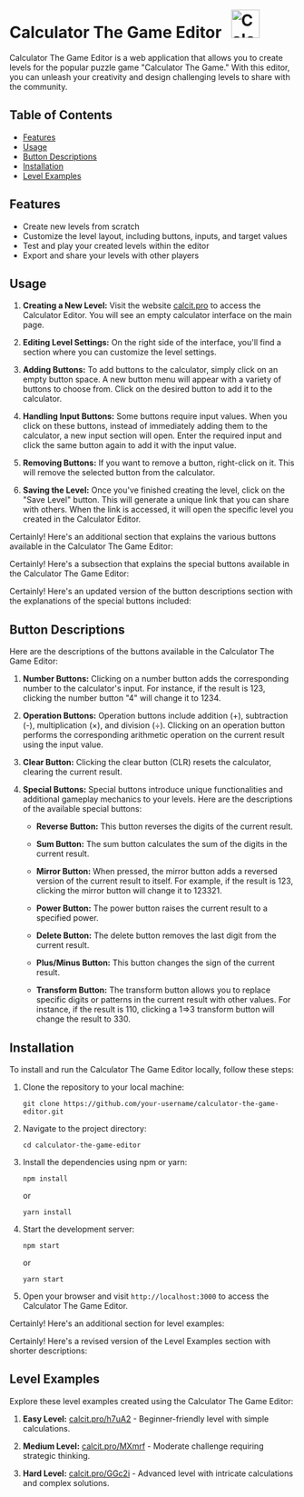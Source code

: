 # Calculator The Game Editor <img src="https://play-lh.googleusercontent.com/pMnvB-u74E-yX0IzEJG5O546vIRmZDUV5ZZVHG_Xwv3f_Gb-XaYQCU1yEi-yqU7K2Gw=w240-h480-rw" alt="Calculator The Game Editor" style="width: 50px; height: 50px; margin-bottom: -15px; margin-left: 10px">

Calculator The Game Editor is a web application that allows you to create levels for the popular puzzle game "Calculator The Game." With this editor, you can unleash your creativity and design challenging levels to share with the community.

## Table of Contents

- [Features](#features)
- [Usage](#usage)
- [Button Descriptions](#button-descriptions)
- [Installation](#installation)
- [Level Examples](#level-examples)

## Features

- Create new levels from scratch
- Customize the level layout, including buttons, inputs, and target values
- Test and play your created levels within the editor
- Export and share your levels with other players

## Usage

1. **Creating a New Level:** Visit the website [calcit.pro](https://calcit.pro) to access the Calculator Editor. You will see an empty calculator interface on the main page.

2. **Editing Level Settings:** On the right side of the interface, you'll find a section where you can customize the level settings.

3. **Adding Buttons:** To add buttons to the calculator, simply click on an empty button space. A new button menu will appear with a variety of buttons to choose from. Click on the desired button to add it to the calculator.

4. **Handling Input Buttons:** Some buttons require input values. When you click on these buttons, instead of immediately adding them to the calculator, a new input section will open. Enter the required input and click the same button again to add it with the input value.

5. **Removing Buttons:** If you want to remove a button, right-click on it. This will remove the selected button from the calculator.

6. **Saving the Level:** Once you've finished creating the level, click on the "Save Level" button. This will generate a unique link that you can share with others. When the link is accessed, it will open the specific level you created in the Calculator Editor.

Certainly! Here's an additional section that explains the various buttons available in the Calculator The Game Editor:

Certainly! Here's a subsection that explains the special buttons available in the Calculator The Game Editor:

Certainly! Here's an updated version of the button descriptions section with the explanations of the special buttons included:

## Button Descriptions

Here are the descriptions of the buttons available in the Calculator The Game Editor:

1. **Number Buttons:** Clicking on a number button adds the corresponding number to the calculator's input. For instance, if the result is 123, clicking the number button "4" will change it to 1234.

2. **Operation Buttons:** Operation buttons include addition (+), subtraction (-), multiplication (×), and division (÷). Clicking on an operation button performs the corresponding arithmetic operation on the current result using the input value.

3. **Clear Button:** Clicking the clear button (CLR) resets the calculator, clearing the current result.

4. **Special Buttons:** Special buttons introduce unique functionalities and additional gameplay mechanics to your levels. Here are the descriptions of the available special buttons:

   - **Reverse Button:** This button reverses the digits of the current result.

   - **Sum Button:** The sum button calculates the sum of the digits in the current result.

   - **Mirror Button:** When pressed, the mirror button adds a reversed version of the current result to itself. For example, if the result is 123, clicking the mirror button will change it to 123321.

   - **Power Button:** The power button raises the current result to a specified power.

   - **Delete Button:** The delete button removes the last digit from the current result.

   - **Plus/Minus Button:** This button changes the sign of the current result.

   - **Transform Button:** The transform button allows you to replace specific digits or patterns in the current result with other values. For instance, if the result is 110, clicking a 1=>3 transform button will change the result to 330.

## Installation

To install and run the Calculator The Game Editor locally, follow these steps:

1. Clone the repository to your local machine:

   ```
   git clone https://github.com/your-username/calculator-the-game-editor.git
   ```

2. Navigate to the project directory:

   ```
   cd calculator-the-game-editor
   ```

3. Install the dependencies using npm or yarn:

   ```
   npm install
   ```

   or

   ```
   yarn install
   ```

4. Start the development server:

   ```
   npm start
   ```

   or

   ```
   yarn start
   ```

5. Open your browser and visit `http://localhost:3000` to access the Calculator The Game Editor.

Certainly! Here's an additional section for level examples:

Certainly! Here's a revised version of the Level Examples section with shorter descriptions:

## Level Examples

Explore these level examples created using the Calculator The Game Editor:

1. **Easy Level:** [calcit.pro/h7uA2](https://calcit.pro/h7uA2) - Beginner-friendly level with simple calculations.

2. **Medium Level:** [calcit.pro/MXmrf](https://calcit.pro/MXmrf) - Moderate challenge requiring strategic thinking.

3. **Hard Level:** [calcit.pro/GGc2i](https://calcit.pro/GGc2i) - Advanced level with intricate calculations and complex solutions.

